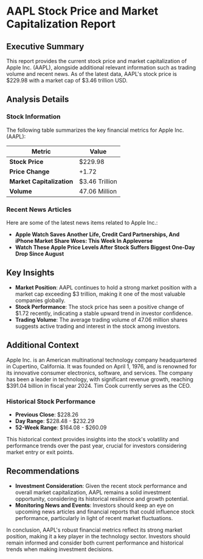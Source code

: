 # AAPL Stock Price and Market Capitalization Report

## Executive Summary
This report provides the current stock price and market capitalization of Apple Inc. (AAPL), alongside additional relevant information such as trading volume and recent news. As of the latest data, AAPL's stock price is $229.98 with a market cap of $3.46 trillion USD.

## Analysis Details

### Stock Information
The following table summarizes the key financial metrics for Apple Inc. (AAPL):

| Metric                     | Value           |
|----------------------------|-----------------|
| **Stock Price**            | $229.98         |
| **Price Change**           | +1.72           |
| **Market Capitalization**   | $3.46 Trillion  |
| **Volume**                 | 47.06 Million    |

### Recent News Articles
Here are some of the latest news items related to Apple Inc.:

- **Apple Watch Saves Another Life, Credit Card Partnerships, And iPhone Market Share Woes: This Week In Appleverse**
- **Watch These Apple Price Levels After Stock Suffers Biggest One-Day Drop Since August**

## Key Insights
- **Market Position**: AAPL continues to hold a strong market position with a market cap exceeding $3 trillion, making it one of the most valuable companies globally.
- **Stock Performance**: The stock price has seen a positive change of $1.72 recently, indicating a stable upward trend in investor confidence.
- **Trading Volume**: The average trading volume of 47.06 million shares suggests active trading and interest in the stock among investors.

## Additional Context
Apple Inc. is an American multinational technology company headquartered in Cupertino, California. It was founded on April 1, 1976, and is renowned for its innovative consumer electronics, software, and services. The company has been a leader in technology, with significant revenue growth, reaching $391.04 billion in fiscal year 2024. Tim Cook currently serves as the CEO.

### Historical Stock Performance
- **Previous Close**: $228.26
- **Day Range**: $228.48 - $232.29
- **52-Week Range**: $164.08 - $260.09

This historical context provides insights into the stock's volatility and performance trends over the past year, crucial for investors considering market entry or exit points.

## Recommendations
- **Investment Consideration**: Given the recent stock performance and overall market capitalization, AAPL remains a solid investment opportunity, considering its historical resilience and growth potential.
- **Monitoring News and Events**: Investors should keep an eye on upcoming news articles and financial reports that could influence stock performance, particularly in light of recent market fluctuations.

In conclusion, AAPL's robust financial metrics reflect its strong market position, making it a key player in the technology sector. Investors should remain informed and consider both current performance and historical trends when making investment decisions.